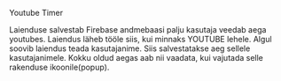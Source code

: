 Youtube Timer

Laienduse salvestab Firebase andmebaasi palju kasutaja veedab aega youtubes.
Laiendus läheb tööle siis, kui minnaks YOUTUBE lehele.
Algul soovib laiendus teada kasutajanime.
Siis salvestatakse aeg sellele kasutajanimele.
Kokku oldud aegas aab nii vaadata, kui vajutada selle rakenduse ikoonile(popup).
